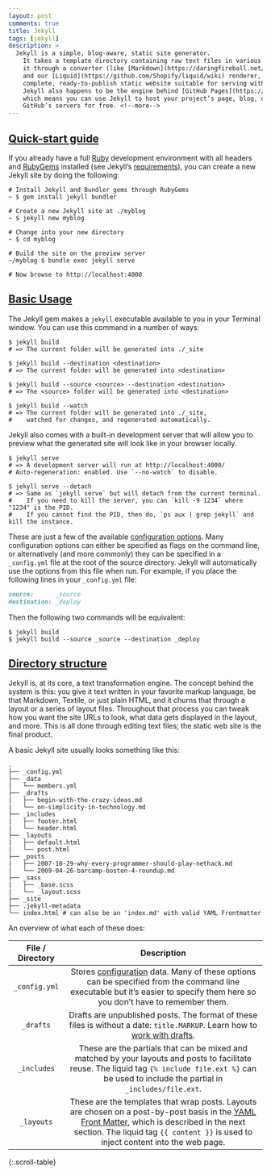 ```yaml
---
layout: post
comments: true
title: Jekyll
tags: [jekyll]
description: >
  Jekyll is a simple, blog-aware, static site generator.
    It takes a template directory containing raw text files in various formats, runs 
    it through a converter (like [Markdown](https://daringfireball.net/projects/markdown/)) 
    and our [Liquid](https://github.com/Shopify/liquid/wiki) renderer, and spits out a 
    complete, ready-to-publish static website suitable for serving with your favorite web server. 
    Jekyll also happens to be the engine behind [GitHub Pages](https://github.com/Shopify/liquid/wiki),
    which means you can use Jekyll to host your project’s page, blog, or website from 
    GitHub’s servers for free. <!--more-->
---
```


## [Quick-start guide](http://jekyllrb.com/docs/quickstart/)
If you already have a full [Ruby](https://www.ruby-lang.org/en/downloads/) development environment 
    with all headers and [RubyGems](https://rubygems.org/pages/download) installed (see 
    Jekyll’s [requirements](http://jekyllrb.com/docs/installation/#requirements)), you can create a 
    new Jekyll site by doing the following:
    
~~~shell
# Install Jekyll and Bundler gems through RubyGems
~ $ gem install jekyll bundler

# Create a new Jekyll site at ./myblog
~ $ jekyll new myblog

# Change into your new directory
~ $ cd myblog

# Build the site on the preview server
~/myblog $ bundle exec jekyll serve

# Now browse to http://localhost:4000
~~~

## [Basic Usage](http://jekyllrb.com/docs/usage/)
The Jekyll gem makes a `jekyll` executable available to you in your Terminal window. You can use 
    this command in a number of ways:
    
~~~shell
$ jekyll build
# => The current folder will be generated into ./_site

$ jekyll build --destination <destination>
# => The current folder will be generated into <destination>

$ jekyll build --source <source> --destination <destination>
# => The <source> folder will be generated into <destination>

$ jekyll build --watch
# => The current folder will be generated into ./_site,
#    watched for changes, and regenerated automatically.
~~~

Jekyll also comes with a built-in development server that will allow you to preview what the 
    generated site will look like in your browser locally.
    
~~~shell
$ jekyll serve
# => A development server will run at http://localhost:4000/
# Auto-regeneration: enabled. Use `--no-watch` to disable.

$ jekyll serve --detach
# => Same as `jekyll serve` but will detach from the current terminal.
#    If you need to kill the server, you can `kill -9 1234` where "1234" is the PID.
#    If you cannot find the PID, then do, `ps aux | grep jekyll` and kill the instance.
~~~

These are just a few of the available [configuration options](http://jekyllrb.com/docs/configuration/).
    Many configuration options can either be specified as flags on the command line, or alternatively 
    (and more commonly) they can be specified in a `_config.yml` file at the root of the source directory.
    Jekyll will automatically use the options from this file when run. For example, if you place the 
    following lines in your `_config.yml` file:
    
~~~markdown
source:      _source
destination: _deploy
~~~

Then the following two commands will be equivalent:

~~~shell
$ jekyll build
$ jekyll build --source _source --destination _deploy
~~~

## [Directory structure](http://jekyllrb.com/docs/structure/)
Jekyll is, at its core, a text transformation engine. The concept behind the system is this: 
    you give it text written in your favorite markup language, be that Markdown, Textile, or 
    just plain HTML, and it churns that through a layout or a series of layout files. Throughout 
    that process you can tweak how you want the site URLs to look, what data gets displayed in 
    the layout, and more. This is all done through editing text files; the static web site is the 
    final product.

A basic Jekyll site usually looks something like this:

~~~shell
.
├── _config.yml
├── _data
|   └── members.yml
├── _drafts
|   ├── begin-with-the-crazy-ideas.md
|   └── on-simplicity-in-technology.md
├── _includes
|   ├── footer.html
|   └── header.html
├── _layouts
|   ├── default.html
|   └── post.html
├── _posts
|   ├── 2007-10-29-why-every-programmer-should-play-nethack.md
|   └── 2009-04-26-barcamp-boston-4-roundup.md
├── _sass
|   ├── _base.scss
|   └── _layout.scss
├── _site
├── .jekyll-metadata
└── index.html # can also be an 'index.md' with valid YAML Frontmatter
~~~

An overview of what each of these does:

| File / Directory |                               Description                                    |
|:----------------:|:----------------------------------------------------------------------------:|
|`_config.yml`     |Stores [configuration](http://jekyllrb.com/docs/configuration/) data. Many of these options can be specified from the command line executable but it’s easier to specify them here so you don’t have to remember them.|
|`_drafts`         |Drafts are unpublished posts. The format of these files is without a date: `title.MARKUP`. Learn how to [work with drafts](http://jekyllrb.com/docs/drafts/).|
|`_includes`       |These are the partials that can be mixed and matched by your layouts and posts to facilitate reuse. The liquid tag `{% include file.ext %}` can be used to include the partial in `_includes/file.ext`.|
|`_layouts`        |These are the templates that wrap posts. Layouts are chosen on a post-by-post basis in the [YAML Front Matter](http://jekyllrb.com/docs/frontmatter/), which is described in the next section. The liquid tag `{{ content }}` is used to inject content into the web page.|
{:.scroll-table}